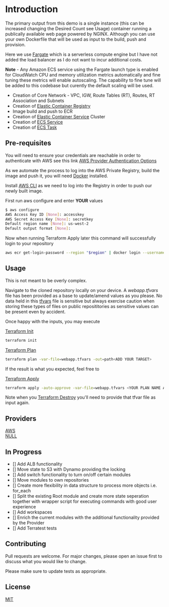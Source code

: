 # Introduction

The primary output from this demo is a single instance (this can be increased changing the Desired Count see Usage) container running a publically available web page powered by NGINX. Although you can use your own Dockerfile that will be used as input to the build, push and provision. 

Here we use [Fargate](https://aws.amazon.com/fargate) which is a serverless compute engine but I have not added the load balancer as I do not want to incur additional costs.

**Note** - Any Amazon ECS service using the Fargate launch type is enabled for CloudWatch CPU and memory utilization metrics automatically and fine tuning these metrics will enable autoscaling. The capability to fine tune will be added to this codebase but curently the default scaling will be used.

- Creation of Core Network - VPC, IGW, Route Tables (RT), Routes, RT Association and Subnets
- Creation of [Elastic Container Registry](https://aws.amazon.com/ecr/)
- Image build and push to ECR 
- Creation of [Elastic Container Service](https://aws.amazon.com/ecs/) Cluster 
- Creation of [ECS Service](https://docs.aws.amazon.com/AmazonECS/latest/developerguide/ecs_services.html)
- Creation of [ECS Task](https://docs.aws.amazon.com/AmazonECS/latest/developerguide/task_definitions.html) 

## Pre-requisites

You will need to ensure your credentials are reachable in order to authenticate with AWS see this link
[AWS Provider Authentication Options](https://registry.terraform.io/providers/hashicorp/aws/latest/docs)

As we automate the process to log into the AWS Private Registry, build the image and push it, you will need [Docker](https://docs.docker.com/get-docker/) installed.

Install [AWS CLI](https://docs.aws.amazon.com/cli/latest/userguide/install-cliv2.html) as we need to log into the Registry in order to push our newly built image.

First run aws configure and enter **YOUR** values

```bash
$ aws configure
AWS Access Key ID [None]: accesskey
AWS Secret Access Key [None]: secretkey
Default region name [None]: us-west-2
Default output format [None]:
```

Now when running Terraform Apply later this command will successfully login to your repository

```bash
aws ecr get-login-password --region "$region" | docker login --username AWS --password-stdin "$repository_url" 
```

## Usage

This is not meant to be overly complex. 

Navigate to the cloned repository locally on your device. A *webapp.tfvars* file has been provided as a base to update/amend values as you please. No data held in this [tfvars](https://www.terraform.io/docs/language/values/variables.html) file is sensitive but always exercise caution when storing these types of files on public reposititories as sensitive values can be present even by accident.

Once happy with the inputs, you may execute

[Terraform Init](https://www.terraform.io/docs/cli/commands/init.html)

```bash
terraform init
```
[Terraform Plan](https://www.terraform.io/docs/cli/commands/plan.html)

```bash
terraform plan -var-file=webapp.tfvars -out=path<ADD YOUR TARGET>
```

If the result is what you expected, feel free to

[Terraform Apply](https://www.terraform.io/docs/cli/commands/apply.html)

```bash
terraform apply -auto-approve -var-file=webapp.tfvars <YOUR PLAN NAME AS ABOVE>
```

Note when you [Terraform Destroy](https://www.terraform.io/docs/cli/commands/destroy.html) you'll need to provide that tfvar file as input again.

## Providers

[AWS](https://registry.terraform.io/providers/hashicorp/aws/latest/docs)\
[NULL](https://registry.terraform.io/providers/hashicorp/null/latest)

## In Progress

- [] Add ALB functionality
- [] Move state to S3 with Dynamo providing the locking
- [] Add switch functionality to turn on/off certain modules
- [] Move modules to own repositories
- [] Create more flexibility in data structure to process more objects i.e. for_each
- [] Split the existing Root module and create more state seperation together with wrapper script for executing commands with good user experience
- [] Add workspaces
- [] Enrich the current modules with the additional functionality provided by the Provider
- [] Add Terratest tests

## Contributing
Pull requests are welcome. For major changes, please open an issue first to discuss what you would like to change.

Please make sure to update tests as appropriate.

## License
[MIT](https://choosealicense.com/licenses/mit/)
